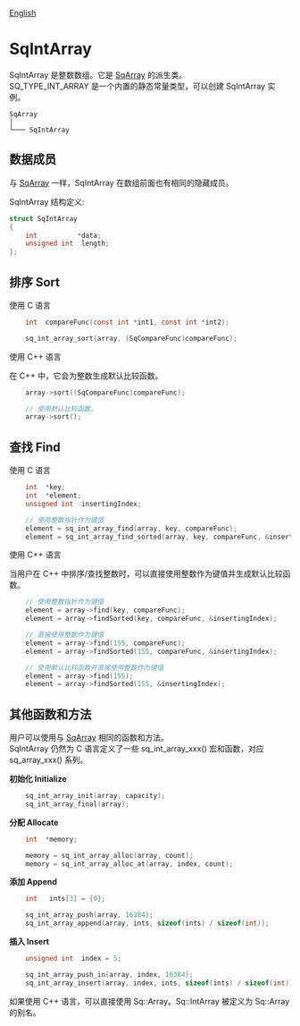 [English](SqIntArray.md)

# SqIntArray

SqIntArray 是整数数组。它是 [SqArray](SqArray.cn.md) 的派生类。  
SQ_TYPE_INT_ARRAY 是一个内置的静态常量类型，可以创建 SqIntArray 实例。

	SqArray
	│
	└─── SqIntArray

## 数据成员

与 [SqArray](SqArray.cn.md) 一样，SqIntArray 在数组前面也有相同的隐藏成员。  
  
SqIntArray 结构定义:

```c
struct SqIntArray
{
	int          *data;
	unsigned int  length;
};
```

## 排序 Sort

使用 C 语言

```c
	int  compareFunc(const int *int1, const int *int2);

	sq_int_array_sort(array, (SqCompareFunc)compareFunc);
```

使用 C++ 语言  
  
在 C++ 中，它会为整数生成默认比较函数。

```c++
	array->sort((SqCompareFunc)compareFunc);

	// 使用默认比较函数。
	array->sort();
```

## 查找 Find

使用 C 语言

```c
	int  *key;
	int  *element;
	unsigned int  insertingIndex;

	// 使用整数指针作为键值
	element = sq_int_array_find(array, key, compareFunc);
	element = sq_int_array_find_sorted(array, key, compareFunc, &insertingIndex);
```

使用 C++ 语言  
  
当用户在 C++ 中排序/查找整数时，可以直接使用整数作为键值并生成默认比较函数。

```c++
	// 使用整数指针作为键值
	element = array->find(key, compareFunc);
	element = array->findSorted(key, compareFunc, &insertingIndex);

	// 直接使用整数作为键值
	element = array->find(155, compareFunc);
	element = array->findSorted(155, compareFunc, &insertingIndex);

	// 使用默认比较函数并直接使用整数作为键值
	element = array->find(155);
	element = array->findSorted(155, &insertingIndex);
```

## 其他函数和方法

用户可以使用与 [SqArray](SqArray.cn.md) 相同的函数和方法。  
SqIntArray 仍然为 C 语言定义了一些 sq_int_array_xxx() 宏和函数，对应 sq_array_xxx() 系列。  
  
**初始化 Initialize**

```c
	sq_int_array_init(array, capacity);
	sq_int_array_final(array);
```

**分配 Allocate**

```c
	int  *memory;

	memory = sq_int_array_alloc(array, count);
	memory = sq_int_array_alloc_at(array, index, count);
```

**添加 Append**

```c
	int   ints[3] = {0};

	sq_int_array_push(array, 16384);
	sq_int_array_append(array, ints, sizeof(ints) / sizeof(int));
```

**插入 Insert**

```c
	unsigned int  index = 5;

	sq_int_array_push_in(array, index, 16384);
	sq_int_array_insert(array, index, ints, sizeof(ints) / sizeof(int));
```

如果使用 C++ 语言，可以直接使用 Sq::Array<int>。Sq::IntArray 被定义为 Sq::Array<int> 的别名。
